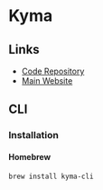 # Kyma

## Links

- [Code Repository](https://github.com/kyma-project/kyma)
- [Main Website](https://kyma-project.io/)

## CLI

### Installation

#### Homebrew

```sh
brew install kyma-cli
```

